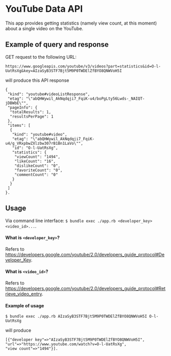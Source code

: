 # YouTube Data API
This app provides getting statistics (namely view count, at this moment) about a single video on the YouTube.

## Example of query and response
GET request to the following URL:
```
https://www.googleapis.com/youtube/v3/videos?part=statistics&id=O-l-UatRsXg&key=AIzaSyB3STF7Bjt5M9P0TWDElZfBYO8QNWVoH5I
```
will produce this API response
```
{
 "kind": "youtube#videoListResponse",
 "etag": "\"abQHWywil_AkNqdqji7_FqiK-u4/boPgLty56Lwds-_NAIQT-jDBWbE\"",
 "pageInfo": {
  "totalResults": 1,
  "resultsPerPage": 1
 },
 "items": [
  {
   "kind": "youtube#video",
   "etag": "\"abQHWywil_AkNqdqji7_FqiK-u4/g_VRxpbwZXlzbw307rB1Bn1LaVo\"",
   "id": "O-l-UatRsXg",
   "statistics": {
    "viewCount": "1494",
    "likeCount": "16",
    "dislikeCount": "0",
    "favoriteCount": "0",
    "commentCount": "0"
   }
  }
 ]
}.
```

## Usage
Via command line interface:
`$ bundle exec ./app.rb <developer_key> <video_id>...`.

#### What is `<developer_key>`?
Refers to https://developers.google.com/youtube/2.0/developers_guide_protocol#Developer_Key.

#### What is `<video_id>`?
Refers to https://developers.google.com/youtube/2.0/developers_guide_protocol#Retrieve_video_entry.

#### Example of usage
`$ bundle exec ./app.rb AIzaSyB3STF7Bjt5M9P0TWDElZfBYO8QNWVoH5I O-l-UatRsXg`

will produce

```
[{"developer key"=>"AIzaSyB3STF7Bjt5M9P0TWDElZfBYO8QNWVoH5I",
"url"=>"https://www.youtube.com/watch?v=O-l-UatRsXg",
"view count"=>"1494"}].
```
